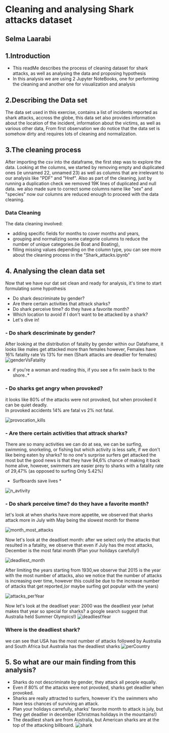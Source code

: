 # Cleaning and analysing Shark attacks dataset
## Selma Laarabi
## 1.Introduction
- This readMe describes the process of cleaning dataset for shark attacks, as well as analysing the data and proposing hypothesis
- In this analysis we are using 2 Jupyter NoteBooks, one for performing the cleaning and another one for visualization and analysis
## 2.Describing the Data set
The data set used in this exercise, contains a list of incidents reported as shark attacks, accross the globe, this data set also provides information about the  location of the incident, information about the victims, as well as various other data,
From first observation we do notice that the data set is somehow dirty and requires lots of cleaning and normalization.
## 3.The cleaning process
After importing the csv into the dataframe, the first step was to explore the data.
Looking at the columns, we started by removing empty and duplicated ones (ie unnamed 22, unnamed 23) as well as columns that are irrelevant to our analysis like "PDF" and "Href".
Also as part of the cleaning, just by running a duplication check we removed 19K lines of duplicated and null data.
we also made sure to correct some columns name like "sex" and "species"
now our columns are reduced enough to proceed with the data cleaning.

### Data Cleaning
The data cleaning involved:
- adding specific fields for months to cover months and years,
- grouping and normalizing some categorie columns to reduce the number of unique categories.(ie Boat and Boating),
- filling missing values depending on the column type,
you can see more about the cleaning process in the "Shark_attacks.ipynb"
## 4. Analysing the clean data set
Now that we have our dat set clean and ready for analysis, it's time to start formulating some hypothesis
- Do shark descriminate by gender?
- Are there certain activities that attrack sharks?
- Do shark perceive time? do they have a favorite month?
- Which location to avoid if I don't want to be attacked by a shark?
- 
  Let's dive in!
### - Do shark descriminate by gender?
After looking at the distribution of fatality by gender within our Dataframe, it looks like males get attacked more than females however, Females have 16% fatality rate Vs 13% for men (Shark attacks are deadlier for females)
![genderVsFatality](images/genderVsFatality.png)

* if you're a woman and reading this, if you see a fin swim back to the shore..*


### - Do sharks get angry when provoked?
it looks like 80% of the attacks were not provoked, but when provoked it can be quiet deadly.  
In provoked accidents 14% are fatal vs 2% not fatal.

![provocation_kills](images/provocation_kills.png)

### - Are there certain activities that attrack sharks?
There are so many activities we can do at sea, we can be surfing, swimming, snorkeling, or fishing but which activity is less safe, if we don't like being eaten by sharks?
to no one's surprise surfers get attacked the most but the good news is that they have 94,6% chance of making it back home alive,
however, swimmers are easier prey to sharks with a fatality rate of 29,47% (as opposed to surfing Only 5.42%)
* Surfboards save lives *

![n_avtivity](images/n_avtivity.png)



### - Do shark perceive time? do they have a favorite month?
let's look at when sharks have more appetite,
we observed that sharks attack more in July with May being the slowest month for theme

![month_most_attacks](/images/month_most_attacks.png)

Now let's look at the deadliset month:
after we select only the attacks that resulted in a fatality, we observe that even if July has the most attacks, December is the most fatal month
(Plan your holidays carefully!)

![deadliest_month](images/deadliest_month.png)

After limiting the years starting from 1930,we observe that 2015 is the year with the most number of attacks,
also we notice that the number of attacks is increasing over time,
however this could be due to the increase number of attacks that get reported,(or maybe surfing got popular with the years)

![attacks_perYear](images/attacks_perYear.png)

Now let's look at the deadliset year: 2000 was the deadliest year
(what makes that year so special for sharks? a google search suggest that Australia held Summer Olympics!)
![deadliestYear](images/deadliestYear.png)

### Where is the deadliest shark?
we can see that USA has the most number of attacks followed by Australia and South Africa
but Australia has the  deadliest sharks
![perCountry](images/perCountry.png)

## 5. So what are our main finding from this analysis?

- Sharks do not descriminate by gender, they attack all people equally.
- Even if 80% of the attacks were not provoked, sharks get deadlier when provoked.
- Sharks are really attracted to surfers, however it's the swimmers who have less chances of surviving an attack.
- Plan your holidays carrefully, sharks' favorite month to attack is july, but they get deadlier in december (Christmas holidays in the mountains!) 
- The deadliest shark are from Australia, but American sharks are at the top of the attacking billboard.
![shark](images/shark.gif)

